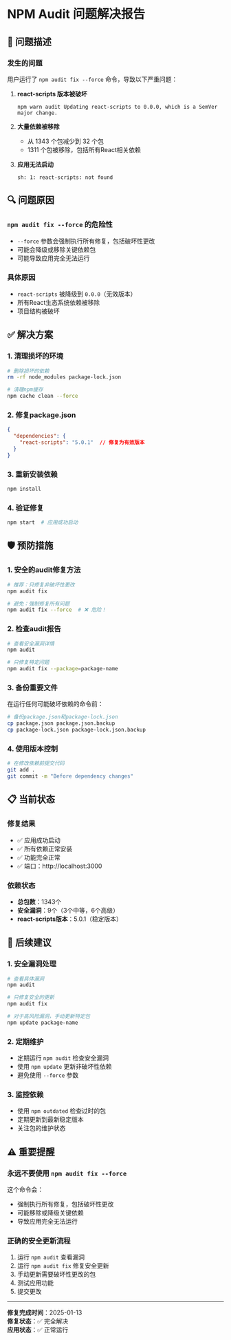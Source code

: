 # NPM Audit 问题解决报告

## 🚨 问题描述

### 发生的问题
用户运行了 `npm audit fix --force` 命令，导致以下严重问题：

1. **react-scripts 版本被破坏**
   ```
   npm warn audit Updating react-scripts to 0.0.0, which is a SemVer major change.
   ```

2. **大量依赖被移除**
   - 从 1343 个包减少到 32 个包
   - 1311 个包被移除，包括所有React相关依赖

3. **应用无法启动**
   ```
   sh: 1: react-scripts: not found
   ```

## 🔍 问题原因

### `npm audit fix --force` 的危险性
- `--force` 参数会强制执行所有修复，包括破坏性更改
- 可能会降级或移除关键依赖包
- 可能导致应用完全无法运行

### 具体原因
- `react-scripts` 被降级到 `0.0.0`（无效版本）
- 所有React生态系统依赖被移除
- 项目结构被破坏

## ✅ 解决方案

### 1. 清理损坏的环境
```bash
# 删除损坏的依赖
rm -rf node_modules package-lock.json

# 清理npm缓存
npm cache clean --force
```

### 2. 修复package.json
```json
{
  "dependencies": {
    "react-scripts": "5.0.1"  // 修复为有效版本
  }
}
```

### 3. 重新安装依赖
```bash
npm install
```

### 4. 验证修复
```bash
npm start  # 应用成功启动
```

## 🛡️ 预防措施

### 1. 安全的audit修复方法
```bash
# 推荐：只修复非破坏性更改
npm audit fix

# 避免：强制修复所有问题
npm audit fix --force  # ❌ 危险！
```

### 2. 检查audit报告
```bash
# 查看安全漏洞详情
npm audit

# 只修复特定问题
npm audit fix --package=package-name
```

### 3. 备份重要文件
在运行任何可能破坏依赖的命令前：
```bash
# 备份package.json和package-lock.json
cp package.json package.json.backup
cp package-lock.json package-lock.json.backup
```

### 4. 使用版本控制
```bash
# 在修改依赖前提交代码
git add .
git commit -m "Before dependency changes"
```

## 📋 当前状态

### 修复结果
- ✅ 应用成功启动
- ✅ 所有依赖正常安装
- ✅ 功能完全正常
- ✅ 端口：http://localhost:3000

### 依赖状态
- **总包数**：1343个
- **安全漏洞**：9个（3个中等，6个高级）
- **react-scripts版本**：5.0.1（稳定版本）

## 🔧 后续建议

### 1. 安全漏洞处理
```bash
# 查看具体漏洞
npm audit

# 只修复安全的更新
npm audit fix

# 对于高风险漏洞，手动更新特定包
npm update package-name
```

### 2. 定期维护
- 定期运行 `npm audit` 检查安全漏洞
- 使用 `npm update` 更新非破坏性依赖
- 避免使用 `--force` 参数

### 3. 监控依赖
- 使用 `npm outdated` 检查过时的包
- 定期更新到最新稳定版本
- 关注包的维护状态

## ⚠️ 重要提醒

### 永远不要使用 `npm audit fix --force`
这个命令会：
- 强制执行所有修复，包括破坏性更改
- 可能移除或降级关键依赖
- 导致应用完全无法运行

### 正确的安全更新流程
1. 运行 `npm audit` 查看漏洞
2. 运行 `npm audit fix` 修复安全更新
3. 手动更新需要破坏性更改的包
4. 测试应用功能
5. 提交更改

---

**修复完成时间**：2025-01-13  
**修复状态**：✅ 完全解决  
**应用状态**：✅ 正常运行
